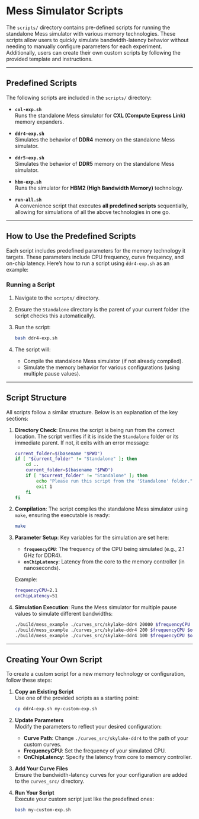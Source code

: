 # Mess Simulator Scripts

The `scripts/` directory contains pre-defined scripts for running the standalone Mess simulator with various memory technologies. These scripts allow users to quickly simulate bandwidth-latency behavior without needing to manually configure parameters for each experiment. Additionally, users can create their own custom scripts by following the provided template and instructions.

---

## Predefined Scripts

The following scripts are included in the `scripts/` directory:

- **`cxl-exp.sh`**  
  Runs the standalone Mess simulator for **CXL (Compute Express Link)** memory expanders.

- **`ddr4-exp.sh`**  
  Simulates the behavior of **DDR4** memory on the standalone Mess simulator.

- **`ddr5-exp.sh`**  
  Simulates the behavior of **DDR5** memory on the standalone Mess simulator.

- **`hbm-exp.sh`**  
  Runs the simulator for **HBM2 (High Bandwidth Memory)** technology.

- **`run-all.sh`**  
  A convenience script that executes **all predefined scripts** sequentially, allowing for simulations of all the above technologies in one go.

---

## How to Use the Predefined Scripts

Each script includes predefined parameters for the memory technology it targets. These parameters include CPU frequency, curve frequency, and on-chip latency. Here’s how to run a script using `ddr4-exp.sh` as an example:

### Running a Script

1. Navigate to the `scripts/` directory.
2. Ensure the `Standalone` directory is the parent of your current folder (the script checks this automatically).
3. Run the script:
   ```bash
   bash ddr4-exp.sh
   ```

4. The script will:
   - Compile the standalone Mess simulator (if not already compiled).
   - Simulate the memory behavior for various configurations (using multiple pause values).

---

## Script Structure

All scripts follow a similar structure. Below is an explanation of the key sections:

1. **Directory Check**: Ensures the script is being run from the correct location. The script verifies if it is inside the `Standalone` folder or its immediate parent. If not, it exits with an error message:

   ```bash
   current_folder=$(basename "$PWD")
   if [ "$current_folder" != "Standalone" ]; then
       cd ..
       current_folder=$(basename "$PWD")
       if [ "$current_folder" != "Standalone" ]; then
           echo "Please run this script from the 'Standalone' folder."
           exit 1
       fi
   fi
   ```

2. **Compilation**: The script compiles the standalone Mess simulator using `make`, ensuring the executable is ready:

   ```bash
   make
   ```

3. **Parameter Setup**: Key variables for the simulation are set here:
   - **`frequencyCPU`**: The frequency of the CPU being simulated (e.g., 2.1 GHz for DDR4).
   - **`onChipLatency`**: Latency from the core to the memory controller (in nanoseconds).

   Example:
   ```bash
   frequencyCPU=2.1
   onChipLatency=51
   ```

4. **Simulation Execution**: Runs the Mess simulator for multiple pause values to simulate different bandwidths:

   ```bash
   ./build/mess_example ./curves_src/skylake-ddr4 20000 $frequencyCPU $onChipLatency
   ./build/mess_example ./curves_src/skylake-ddr4 200 $frequencyCPU $onChipLatency
   ./build/mess_example ./curves_src/skylake-ddr4 100 $frequencyCPU $onChipLatency
   ```
---

## Creating Your Own Script

To create a custom script for a new memory technology or configuration, follow these steps:

1. **Copy an Existing Script**  
   Use one of the provided scripts as a starting point:
   ```bash
   cp ddr4-exp.sh my-custom-exp.sh
   ```

2. **Update Parameters**  
   Modify the parameters to reflect your desired configuration:
   - **Curve Path**: Change `./curves_src/skylake-ddr4` to the path of your custom curves.
   - **FrequencyCPU**: Set the frequency of your simulated CPU.
   - **OnChipLatency**: Specify the latency from core to memory controller.

3. **Add Your Curve Files**  
   Ensure the bandwidth-latency curves for your configuration are added to the `curves_src/` directory.

4. **Run Your Script**  
   Execute your custom script just like the predefined ones:
   ```bash
   bash my-custom-exp.sh
   ```